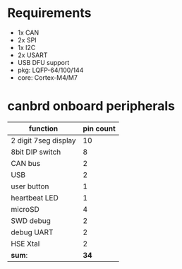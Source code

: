 # Requirements
- 1x CAN
- 2x SPI
- 1x I2C
- 2x USART
- USB DFU support
- pkg: LQFP-64/100/144
- core: Cortex-M4/M7

# canbrd onboard peripherals
function | pin count 
---------|-----------
2 digit 7seg display | 10
8bit DIP switch | 8
CAN bus | 2
USB | 2
user button | 1
heartbeat LED | 1
microSD | 4
SWD debug | 2
debug UART | 2
HSE Xtal | 2
**sum**: | **34**